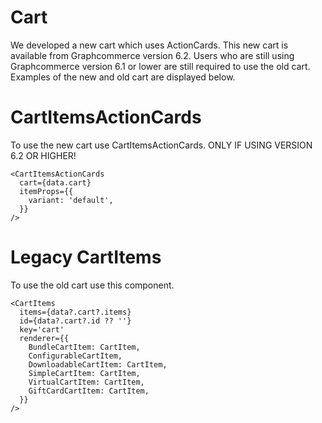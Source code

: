 # Cart

We developed a new cart which uses ActionCards. This new cart is available from
Graphcommerce version 6.2. Users who are still using Graphcommerce version 6.1
or lower are still required to use the old cart. Examples of the new and old
cart are displayed below.

# CartItemsActionCards

To use the new cart use CartItemsActionCards. ONLY IF USING VERSION 6.2 OR
HIGHER!

```tsx
<CartItemsActionCards
  cart={data.cart}
  itemProps={{
    variant: 'default',
  }}
/>
```

# Legacy CartItems

To use the old cart use this component.

```tsx
<CartItems
  items={data?.cart?.items}
  id={data?.cart?.id ?? ''}
  key='cart'
  renderer={{
    BundleCartItem: CartItem,
    ConfigurableCartItem,
    DownloadableCartItem: CartItem,
    SimpleCartItem: CartItem,
    VirtualCartItem: CartItem,
    GiftCardCartItem: CartItem,
  }}
/>
```
